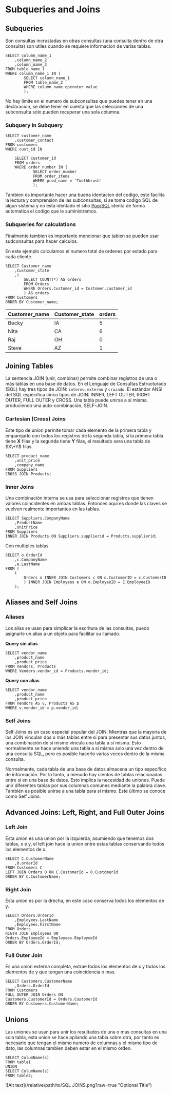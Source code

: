 # Subqueries and Joins

## Subqueries
Son consultas incrustadas en otras consultas (una consulta dentro de otra consulta) son utiles cuando se requiere informacion de varias tablas.
~~~~Mysql
SELECT column_name_1
	,column_name_2
	,column_name_3
FROM table_name_1
WHERE column_name_1 IN (
		SELECT column_name_1
		FROM table_name_2
		WHERE column_name operator value
		);
~~~~
No hay limite en el numero de subconsultas que puedes tener en una declaracion, se debe tener en cuenta que las selecciones de una subconsulta solo pueden recuperar una sola columna.

### Subquery in Subquery
~~~~Mysql
SELECT customer_name
	,customer_contact
FROM customers
WHERE cust_id IN

    SELECT customer_id
    FROM orders
    WHERE order_number IN (
		    SELECT order_number
		    FROM order_items
		    WHERE prod_name = 'Toothbrush'
		    );
~~~~

Tambien es importante hacer una buena identacion del codigo, esto facilita la lectura y comprension de las subconsultas, si se toma codigo SQL de algun sistema y no esta identado el sitio [PoorSQL](https://poorsql.com/) identa de forma automatica el codigo que le suministremos.

### Subqueries for calculations
Finalmente tambien es importante mencionar que tabien se pueden usar sudconsultas para hacer calculos.

En este ejemplo calculamos el numero total de ordenes por estado para cada cliente.
~~~~Mysql
SELECT Customer_name
	,Customer_state
	,(
		SELECT COUNT(*) AS orders
		FROM Orders
		WHERE Orders.Customer_id = Customer.customer_id
		) AS orders
FROM Customers
ORDER BY Customer_name;
~~~~
| Customer_name | Customer_state | orders |
| ------------- | -------------- | ------ |
| Becky		| IA		 | 5	  |
| Nita		| CA		 | 6	  |
| Raj		| OH		 | 0	  |
| Steve		| AZ		 | 1	  |


## Joining Tables
La sentencia JOIN (unir, combinar) permite combinar registros de una o más tablas en una base de datos. En el Lenguaje de Consultas Estructurado (SQL) hay tres tipos de JOIN: `interno`, `externo` y `cruzado`. El estándar ANSI del SQL especifica cinco tipos de JOIN: INNER, LEFT OUTER, RIGHT OUTER, FULL OUTER y CROSS. Una tabla puede unirse a sí misma, produciendo una auto-combinación, SELF-JOIN.

### Cartesian (Cross) Joins
Este tipo de union permite tomar cada elemento de la primera tabla y emparejarlo con todos los registros de la segunda tabla, si la primera tabla tiene **X** filas y la segunda tiene **Y** filas, el resultado sera una tabla de $X\*Y$ filas.

~~~~Mysql
SELECT product_name
	,unit_price
	,company_name
FROM Suppliers
CROSS JOIN Products;
~~~~

### Inner Joins
Una combinación interna se usa para seleccionar registros que tienen valores coincidentes en ambas tablas. Entonces aquí es donde las claves se vuelven realmente importantes en las tablas.

~~~~Mysql
SELECT Suppliers.CompanyName
	,ProductName
	,UnitPrice
FROM Suppliers
INNER JOIN Products ON Suppliers.supplierid = Products.supplierid;
~~~~

Con multiples tablas

~~~~Mysql
SELECT o.OrderId
	,c.CompanyName
	,e.LastName
FROM (
	(
		Orders o INNER JOIN Customers c ON o.CustomerID = c.CustomerID
		) INNER JOIN Employees e ON o.EmployeeID = E.EmployeeID
	);
~~~~

## Aliases and Self Joins
### Aliases
Los alias se usan para simplicar la escritura de las consultas, puedo asignarle un alias a un objeto para facilitar su llamado.

**Query sin alias**
~~~~Mysql
SELECT vendor_name
	,product_name
	,product_price
FROM Vendors, Products
WHERE Vendors.vendor_id = Products.vendor_id;
~~~~

**Query con alias**
~~~~Mysql
SELECT vendor_name
	,product_name
	,product_price
FROM Vendors AS v, Products AS p
WHERE v.vendor_id = p.vendor_id;
~~~~

### Self Joins
Self Joins es un caso especial popular del JOIN. Mientras que la mayoría de los JOIN vinculan dos o más tablas entre sí para presentar sus datos juntos, una combinación de sí mismo vincula una tabla a sí misma. Esto normalmente se hace uniendo una tabla a sí misma solo una vez dentro de una consulta SQL, pero es posible hacerlo varias veces dentro de la misma consulta.

Normalmente, cada tabla de una base de datos almacena un tipo específico de información. Por lo tanto, a menudo hay cientos de tablas relacionadas entre sí en una base de datos. Esto implica la necesidad de uniones. Puede unir diferentes tablas por sus columnas comunes mediante la palabra clave. También es posible unirse a una tabla para sí mismo. Este último se conoce como Self Joins.

## Advanced Joins: Left, Right, and Full Outer Joins
### Left Join
Esta union es una union por la izquierda, asumiendo que tenemos dos tablas, x e y, el left join hace la union entre estas tablas conservando todos los elementos de x.
~~~~Mysql
SELECT C.CustomerName
	,O.orderId
FROM Customers C
LEFT JOIN Orders O ON C.CustomerId = O.CustomerId
ORDER BY C.CustomerName;
~~~~

### Right Join
Esta union es por la drecha, en este caso conserva todos los elementos de y.
~~~~Mysql
SELECT Orders.OrderId
	,Employees.LastName
	,Employees.FirstName
FROM Orders
RIGTH JOIN Employees ON 
Orders.EmployeeId = Employees.EmployeeId
ORDER BY Orders.OrderId;
~~~~

### Full Outer Join
Es una union externa completa, extrae todos los elementos de x y todos los elementos de y que tengan una coincidencia o mas.
~~~~Mysql
SELECT Customers.CustomerName
	,Orders.OrderId
FROM Customers
FULL OUTER JOIN Orders ON 
Customers.CustomerId = Orders.CustomerId
ORDER BY Customers.CustomerName;
~~~~

## Unions
Las uniones se usan para unir los resultados de una o mas consultas en una sola tabla, esta union se hace apilando una tabla sobre otra, por tanto es necesario que tengan el mismo numero de columnas y el mismo tipo de dato, las columnas tambien deben estar en el mismo orden.
~~~~Mysql
SELECT ColumName(s)
FROM table1
UNION
SELECT ColumName(s)
FROM table2;
~~~~

![Alt text](/relative/path/to/SQL JOINS.png?raw=true "Optional Title")




